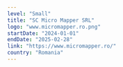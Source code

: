 ```yaml
---
level: "Small"
title: "SC Micro Mapper SRL"
logo: "www.micromapper.ro.png"
startDate: "2024-01-01"
endDate: "2025-02-28"
link: "https://www.micromapper.ro/"
country: "Romania"
---
```

